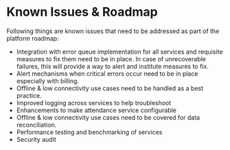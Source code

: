 # Known Issues & Roadmap

Following things are known issues that need to be addressed as part of the platform roadmap:

* Integration with error queue implementation for all services and requisite measures to fix them need to be in place. In case of unrecoverable failures, this will provide a way to alert and institute measures to fix.&#x20;
* Alert mechanisms when critical errors occur need to be in place especially with billing.&#x20;
* Offline & low connectivity use cases need to be handled as a best practice.
* Improved logging across services to help troubleshoot
* Enhancements to make attendance service configurable
* Offline & low connectivity use cases need to be covered for data reconciliation.
* Performance testing and benchmarking of services
* Security audit
